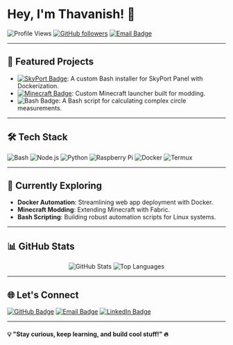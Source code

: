 # Hey, I'm Thavanish! 👋

![Profile Views](https://komarev.com/ghpvc/?username=Thavanish&color=blue&style=flat-square) 
[![GitHub followers](https://img.shields.io/github/followers/Thavanish?label=Follow&style=social)](https://github.com/Thavanish)
[![Email Badge](https://img.shields.io/badge/Email-thegreenflame1507@gmail.com-blue?style=flat-square&logo=gmail)](mailto:thegreenflame1507@gmail.com)

---

## 🚀 Featured Projects

- [![SkyPort Badge](https://img.shields.io/badge/SkyPort%20Panel%20Installer-Bash%20%7C%20Docker-blue?style=for-the-badge&logo=github)](https://github.com/Thavanish/skyport-panel-installer): A custom Bash installer for SkyPort Panel with Dockerization.
- [![Minecraft Badge](https://img.shields.io/badge/Minecraft%20Launcher-Prism%20Launcher-yellowgreen?style=for-the-badge&logo=minecraft)](https://github.com/Thavanish/minecraft-launcher): Custom Minecraft launcher built for modding.
- ![Bash Badge](https://img.shields.io/badge/Circle%20Calculator-Bash-lightgrey?style=for-the-badge&logo=gnu-bash): A Bash script for calculating complex circle measurements.

---

## 🛠 Tech Stack

![Bash](https://img.shields.io/badge/-Bash-121011?style=flat-square&logo=gnu-bash)
![Node.js](https://img.shields.io/badge/-Node.js-43853D?style=flat-square&logo=Node.js&logoColor=white)
![Python](https://img.shields.io/badge/-Python-3776AB?style=flat-square&logo=Python&logoColor=white)
![Raspberry Pi](https://img.shields.io/badge/-Raspberry%20Pi-A22846?style=flat-square&logo=raspberry-pi)
![Docker](https://img.shields.io/badge/-Docker-2496ED?style=flat-square&logo=docker)
![Termux](https://img.shields.io/badge/-Termux-black?style=flat-square&logo=termux)

---

## 🌱 Currently Exploring

- **Docker Automation**: Streamlining web app deployment with Docker.
- **Minecraft Modding**: Extending Minecraft with Fabric.
- **Bash Scripting**: Building robust automation scripts for Linux systems.

---

## 📊 GitHub Stats

<p align="center">
  <img src="https://github-readme-stats.vercel.app/api?username=Thavanish&show_icons=true&theme=radical" alt="GitHub Stats">
  <img src="https://github-readme-stats.vercel.app/api/top-langs/?username=Thavanish&layout=compact&theme=radical" alt="Top Languages">
</p>

---

## 🌐 Let's Connect

[![GitHub Badge](https://img.shields.io/badge/GitHub-@Thavanish-181717?style=flat-square&logo=github)](https://github.com/Thavanish)
[![Email Badge](https://img.shields.io/badge/Email-thegreenflame1507@gmail.com-blue?style=flat-square&logo=gmail)](mailto:thegreenflame1507@gmail.com)
[![LinkedIn Badge](https://img.shields.io/badge/LinkedIn-Connect-blue?style=flat-square&logo=linkedin)](https://linkedin.com)

---

#### 💡 "Stay curious, keep learning, and build cool stuff!" 🔥

